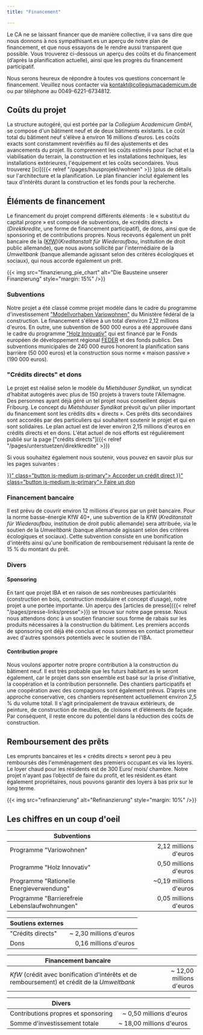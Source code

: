 ```yaml
---
title: "Financement"

---
```


Le CA ne se laissant financer que de manière collective, il va sans dire que nous donnons à nos sympathisant.es un aperçu de notre plan de financement, et que nous essayons de le rendre aussi transparent que possible. Vous trouverez ci-dessous un aperçu des coûts et du financement (d’après la planification actuelle), ainsi que les progrès du financement participatif.

Nous serons heureux de répondre à toutes vos questions concernant le financement. Veuillez nous contacter via
[kontakt@collegiumacademicum.de](mailto:kontakt@collegiumacademicum.de)
ou par téléphone au 0049-6221-6734812.

## Coûts du projet

La structure autogéré, qui est portée par la _Collegium Academicum GmbH_, se compose d'un bâtiment neuf et de deux bâtiments existants. Le coût total du bâtiment neuf s'élève à environ 16 millions d'euros. Les coûts exacts sont constamment revérifiés au fil des ajustements et des avancements du projet. Ils comprennent les coûts estimés pour l’achat et la viabilisation du terrain, la construction et les installations techniques, les installations extérieures, l'équipement et les coûts secondaires. Vous trouverez
[ici]({{< relref "/pages/hausprojekt/wohnen"  >}} )plus de détails sur l'architecture et la planification. Le plan financier inclut également les taux d’intérêts durant la construction et les fonds pour la recherche.

## Éléments de financement

Le financement du projet comprend différents éléments : le « substitut du capital propre » est composé de subventions, de «crédits directs » (_Direktkredite_, une forme de financement participatif), de dons, ainsi que de sponsoring et de contributions propres. Nous recevons également un prêt bancaire de la ([KfW](https://de.wikipedia.org/wiki/KfW))(_Kreditanstalt für Wiederaufbau_, institution de droit public allemande),
que nous avons sollicité par l'intermédiaire de la _Umweltbank_ (banque allemande agissant selon des critères écologiques et sociaux), qui nous accorde également un prêt.

{{< img src="finanzierung_pie_chart" alt="Die Bausteine unserer Finanzierung" style="margin: 15%" />}}

### Subventions

Notre projet a été classé comme projet modèle dans le cadre du programme d'investissement ["Modellvorhaben
Variowohnen"](https://www.forschungsinitiative.de/variowohnungen/06-foerderprogramm/)
du Ministère fédéral de la construction. Le financement s'élève à un total d’environ 2,12 millions d'euros. En outre, une subvention de 500 000 euros a été approuvée dans le cadre du programme ["Holz
Innovativ"](https://efre-bw.de/foerderaufruf/aufruf-zum-foerderprogramm-holz-innovativ/)
qui est financé par le Fonds européen de développement régional [FEDER](https://ec.europa.eu/regional_policy/de/funding/erdf/)  et des fonds publics. Des subventions municipales de 240 000 euros honorent la planification sans barrière (50 000 euros) et la construction sous norme « maison passive » (190 000 euros).

### "Crédits directs" et dons

Le projet est réalisé selon le modèle du _Mietshäuser Syndikat_, un syndicat d’habitat autogérés avec plus de 150 projets à travers toute l'Allemagne. Des personnes ayant déjà géré un tel projet nous conseillent depuis Fribourg. Le concept du _Mietshäuser Syndikat_ prévoit qu'un pilier important du financement sont les crédits dits « directs ». Ces prêts dits secondaires sont accordés par des particuliers qui souhaitent soutenir le projet et qui en sont solidaires. Le plan actuel est de lever environ 2,15 millions d'euros en crédits directs et en dons. L'état actuel de nos efforts est régulièrement publié sur la page ["crédits directs"]({{< relref "/pages/unterstuetzen/direktkredite" >}})

Si vous souhaitez également nous soutenir, vous pouvez en savoir plus sur les pages suivantes :

<div class="buttons is-centered">
    <a href="{{< relref "/pages/unterstuetzen/direktkredite" >}}" class="button is-medium is-primary">
        <span class="icon">
            <i class="fas fa-hand-holding-heart"></i>
        </span>
        <span>Accorder un crédit direct</span>
    </a>
    <a href="{{< relref "/pages/unterstuetzen/spenden" >}}" class="button is-medium is-primary">
        <span class="icon">
            <i class="fas fa-hand-holding-heart"></i>
        </span>
        <span>Faire un don</span>
    </a>
</div>

### Financement bancaire

Il est prévu de couvrir environ 12 millions d'euros par un prêt bancaire. Pour la norme basse-énergie KfW 40+, une subvention de la KfW (_Kreditanstalt für Wiederaufbau_, institution de droit public allemande) sera attribuée, via le soutien de la _Umweltbank_ (banque allemande agissant selon des critères écologiques et sociaux). Cette subvention consiste en une bonification d'intérêts ainsi qu'une bonification de remboursement réduisant la rente de 15 % du montant du prêt.

### Divers



#### Sponsoring

En tant que projet IBA et en raison de ses nombreuses particularités (construction en bois, construction modulaire et concept d’usage), notre projet a une portée importante. Un aperçu des [articles de presse]({{< relref "/pages/presse-links/presse">}}) se trouve sur notre page presse. Nous nous attendons donc à un soutien financier sous forme de rabais sur les produits nécessaires à la construction du bâtiment. Les premiers accords de sponsoring ont déjà été conclus et nous sommes en contact prometteur avec d'autres sponsors potentiels avec le soutien de l'IBA.

#### Contribution propre

Nous voulons apporter notre propre contribution à la construction du bâtiment neuf. Il est très probable que les futurs habitant.es le seront également, car le projet dans son ensemble est basé sur la prise d'initiative, la coopération et la contribution personnelle. Des chantiers participatifs et une coopération avec des compagnons sont également prévus. D’après une approche conservative, ces chantiers représentent actuellement environ 2,5 % du volume total. Il s'agit principalement de travaux extérieurs, de peinture, de construction de meubles, de cloisons et d’éléments de façade. Par conséquent, il reste encore du potentiel dans la  réduction des coûts de construction.

## Remboursement des prêts

Les emprunts bancaires et les « crédits directs » seront peu à peu remboursés dès l'emménagement des premiers occupant.es via les loyers. Le loyer chaud pour les résidents est de 300 Euro/ mois/ chambre. Notre projet n'ayant pas l’objectif de faire du profit, et les résident.es étant également propriétaires, nous pouvons garantir des loyers à bas prix sur le long terme.

{{< img src="refinanzierung" alt="Refinanzierung" style="margin: 10%" />}}

## Les chiffres en un coup d'oeil

Subventions | |
--- | ---:
Programme "Variowohnen" | 2,12 millions d'euros
Programme "Holz Innovativ" | 0,50 millions d'euros
Programme "Rationelle Energieverwendung" | ~0,19 millions d'euros
Programme "Barrierefreie Lebenslaufwohnungen" | 0,05 millions d'euros

Soutiens externes | |
--- | ---:
"Crédits directs" | ~ 2,30 millions d'euros
Dons | 0,16 millions d'euros

Financement bancaire | |
--- | ---:
_KfW_ (crédit avec bonification d'intérêts et de remboursement) et crédit de la _Umweltbank_ | ~ 12,00 millions d'euros

Divers | |
--- | ---:
Contributions propres et sponsoring| ~ 0,50 millions d'euros
Somme d'investissement totale | ~ 18,00 millions d'euros
